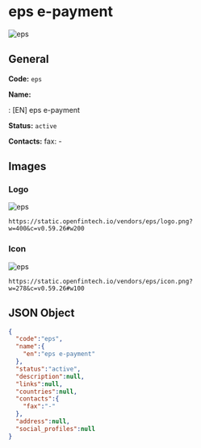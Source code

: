 
# eps e-payment 
![eps](https://static.openfintech.io/vendors/eps/logo.png?w=400&c=v0.59.26#w200)  

## General 
 
**Code:** `eps` 
 
**Name:** 
 
:	[EN] eps e-payment 
 
**Status:** `active` 
 
**Contacts:** 
fax: -
## Images 

### Logo 
 
![eps](https://static.openfintech.io/vendors/eps/logo.png?w=400&c=v0.59.26#w200)  

```
https://static.openfintech.io/vendors/eps/logo.png?w=400&c=v0.59.26#w200
```  

### Icon 
 
![eps](https://static.openfintech.io/vendors/eps/icon.png?w=278&c=v0.59.26#w100)  

```
https://static.openfintech.io/vendors/eps/icon.png?w=278&c=v0.59.26#w100
```  

## JSON Object 

```json
{
  "code":"eps",
  "name":{
    "en":"eps e-payment"
  },
  "status":"active",
  "description":null,
  "links":null,
  "countries":null,
  "contacts":{
    "fax":"-"
  },
  "address":null,
  "social_profiles":null
}
```  
